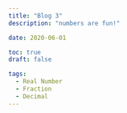 ```yaml
---
title: "Blog 3"
description: "numbers are fun!"

date: 2020-06-01

toc: true
draft: false

tags:
  - Real Number
  - Fraction
  - Decimal
---
```

